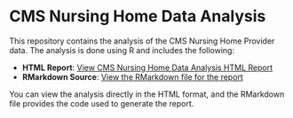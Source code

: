 # CMS Nursing Home Data Analysis

This repository contains the analysis of the CMS Nursing Home Provider data. The analysis is done using R and includes the following:

- **HTML Report**: [View CMS Nursing Home Data Analysis HTML Report](https://rpubs.com/hattawaya/CMS_NursingHomeProvider_D2025-01-06)
- **RMarkdown Source**: [View the RMarkdown file for the report](https://github.com/amanda-nathan/CMS_nursing_homes_overall_quality/blob/main/CMS_NursingHomeProvider_D2025-01-06.Rmd)

You can view the analysis directly in the HTML format, and the RMarkdown file provides the code used to generate the report.
